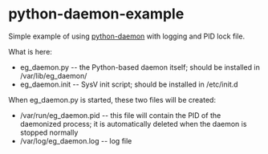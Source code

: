 # python-daemon-example
Simple example of using [python-daemon](https://pypi.org/project/python-daemon/) with logging and PID lock file.

What is here:
* eg_daemon.py -- the Python-based daemon itself; should be installed in /var/lib/eg_daemon/
* eg_daemon.init -- SysV init script; should be installed in /etc/init.d

When eg_daemon.py is started, these two files will be created:
* /var/run/eg_daemon.pid -- this file will contain the PID of the daemonized process; 
                            it is automatically deleted when the daemon is stopped normally
* /var/log/eg_daemon.log -- log file

